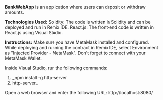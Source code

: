 **BankWebApp**
is an application where users can deposit or withdraw amounts.

**Technologies Used:**
Solidity: The code is written in Solidity and can be deployed and run in Remix IDE.
React.js: The front-end code is written in React.js using Visual Studio.

**Instructions:**
Make sure you have MetaMask installed and configured.
While deploying and running the contract in Remix IDE, select Environment as "Injected Provider - MetaMask".
Don't forget to connect with your MetaMask Wallet.

Inside Visual Studio, run the following commands:
1. _npm install -g http-server
2. http-server_

Open a web browser and enter the following URL: http://localhost:8080/
